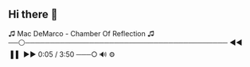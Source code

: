 ## Hi there 👋

♫ Mac DeMarco - Chamber Of Reflection ♫
──⚪️─────────────────────────────────────────
◄◄ ▐▐⠀►►            0:05 / 3:50 ───○ 🔊   ⚙️


<!--
**justlivefree/justlivefree** is a ✨ _special_ ✨ repository because its `README.md` (this file) appears on your GitHub profile.

Here are some ideas to get you started:

- 🔭 I’m currently working on ...
- 🌱 I’m currently learning ...
- 👯 I’m looking to collaborate on ...
- 🤔 I’m looking for help with ...
- 💬 Ask me about ...
- 📫 How to reach me: ...
- 😄 Pronouns: ...
- ⚡ Fun fact: ...
-->
